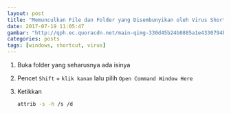 ```yaml
---
layout: post
title: "Memunculkan File dan Folder yang Disembunyikan oleh Virus Shortcut"
date: 2017-07-19 11:05:47
gambar: "http://qph.ec.quoracdn.net/main-qimg-330d45b24b0885a1e4330794b8f65a25-c"
categories: posts
tags: [windows, shortcut, virus]
---
```


1. Buka folder yang seharusnya ada isinya
2. Pencet `Shift` + `klik kanan` lalu pilih `Open Command Window Here`
3. Ketikkan

    ```bash
    attrib -s -h /s /d
    ```
